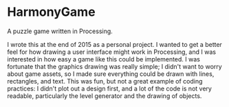 # HarmonyGame
A puzzle game written in Processing.

I wrote this at the end of 2015 as a personal project. I wanted to get a better feel for how drawing a user interface might work in Processing, and I was interested in how easy a game like this could be implemented. I was fortunate that the graphics drawing was really simple; I didn't want to worry about game assets, so I made sure everything could be drawn with lines, rectangles, and text. This was fun, but not a great example of coding practices: I didn't plot out a design first, and a lot of the code is not very readable, particularly the level generator and the drawing of objects.
